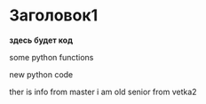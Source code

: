 # Заголовок1

**здесь будет код**

some python functions

new python code

ther is info from master
i am old senior from vetka2

